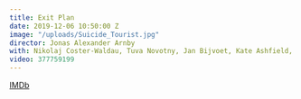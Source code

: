 ```yaml
---
title: Exit Plan
date: 2019-12-06 10:50:00 Z
image: "/uploads/Suicide_Tourist.jpg"
director: Jonas Alexander Arnby
with: Nikolaj Coster-Waldau, Tuva Novotny, Jan Bijvoet, Kate Ashfield, Rob Aramayo
video: 377759199
---
```


[IMDb](https://www.imdb.com/title/tt6012380/?ref_=nv_sr_srsg_0_tt_8_nm_0_q_ordinary%2520love)